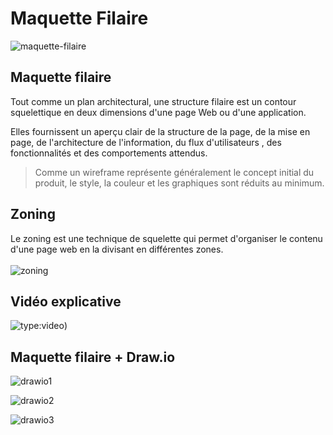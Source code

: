 # Maquette Filaire
![maquette-filaire](https://github.com/user-attachments/assets/614faa06-8d6a-4f46-b9be-554aa1d103f9)

## Maquette filaire

Tout comme un plan architectural, une structure filaire est un contour squelettique en deux dimensions d'une page Web ou d'une application.

Elles fournissent un aperçu clair de la structure de la page, de la mise en page, de l'architecture de l'information, du flux d'utilisateurs , des fonctionnalités et des comportements attendus.

> Comme un wireframe représente généralement le concept initial du produit, le style, la couleur et les graphiques sont réduits au minimum.


## Zoning

Le zoning est une technique de squelette qui permet d'organiser le contenu d'une page web en la divisant en différentes zones.<br><br>
![zoning](https://github.com/user-attachments/assets/2d3e14ba-ca1c-4a31-a530-2d964b0b3fc8)


## Vidéo explicative
![type:video](https://www.youtube.com/embed/bRzQx_qJaXw?si=nvKTib7_qtKci400))


## Maquette filaire + Draw.io

![drawio1](https://github.com/user-attachments/assets/84f16648-2b91-41a1-a9c5-5b836d49960f)

![drawio2](https://github.com/user-attachments/assets/185afbfc-0c65-4944-a85e-2b7ef7c969eb)

![drawio3](https://github.com/user-attachments/assets/b4e0f841-62ef-49ef-a73e-083d3224f697)
